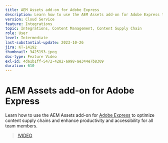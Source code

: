 ```yaml
---
title: AEM Assets add-on for Adobe Express
description: Learn how to use the AEM Assets add-on for Adobe Express to optimize content supply chains, enhancing productivity and accessibility for all team members.
version: Cloud Service
feature: Integrations
topic: Integrations, Content Management, Content Supply Chain
role: User
level: Intermediate
last-substantial-update: 2023-10-26
jira: KT-14192
thumbnail: 3425193.jpeg
doc-type: Feature Video
exl-id: 4da1b1ff-5472-4282-a998-ae344e7b8309
duration: 610
---
```

# AEM Assets add-on for Adobe Express

Learn how to use the AEM Assets add-on for [Adobe Express](https://www.adobe.com/express/) to optimize content supply chains and enhance productivity and accessibility for all team members.

>[!VIDEO](https://video.tv.adobe.com/v/3425193/?learn=on)
